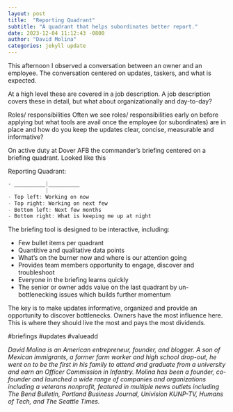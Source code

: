 ```yaml
---
layout: post
title:  "Reporting Quadrant"
subtitle: "A quadrant that helps subordinates better report."
date: 2023-12-04 11:12:43 -0800
author: "David Molina"
categories: jekyll update
---
```


This afternoon I observed a conversation between an owner and an employee. The conversation centered on updates, taskers, and what is expected.

At a high level these are covered in a job description. A job description covers these in detail, but what about organizationally and day-to-day?

Roles/ responsibilities
Often we see roles/ responsibilities early on before applying but what tools are avail once the employee (or subordinates) are in place and how do you keep the updates clear, concise, measurable and informative?

On active duty at Dover AFB the commander’s briefing centered on a briefing quadrant. Looked like this

Reporting Quadrant:
```javascript
- __________|__________
            |
- Top left: Working on now
- Top right: Working on next few
- Bottom left: Next few months
- Bottom right: What is keeping me up at night
```

The briefing tool is designed to be interactive, including:
- Few bullet items per quadrant
- Quantitive and qualitative data points
- What’s on the burner now and where is our attention going
- Provides team members opportunity to engage, discover and troubleshoot
- Everyone in the briefing learns quickly
- The senior or owner adds value on the last quadrant by un-bottlenecking issues which builds further momentum

The key is to make updates informative, organized and provide an opportunity to discover bottlenecks. Owners have the most influence here. This is where they should live the most and pays the most dividends.

#briefings #updates #valueadd

*David Molina is an American entrepreneur, founder, and blogger. A son of Mexican immigrants, a former farm worker and high school drop-out, he went on to be the first in his family to attend and graduate from a university and earn an Officer Commission in Infantry. Molina has been a founder, co-founder and launched a wide range of companies and organizations including a veterans nonprofit, featured in multiple news outlets including The Bend Bulletin, Portland Business Journal, Univision KUNP-TV, Humans of Tech, and The Seattle Times.*
